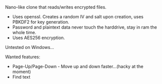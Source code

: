 Nano-like clone that reads/writes encrypted files.
- Uses openssl. Creates a random IV and salt upon creation, uses PBKDF2 for key generation.
- Password and plaintext data never touch the harddrive, stay in ram the whole time.
- Uses AES256 encryption.

Untested on Windows...

Wanted features:
- Page-Up/Page-Down - Move up and down faster...(hacky at the moment)
- Find text